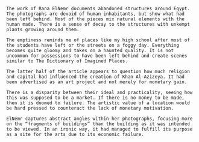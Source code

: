 	The work of Rana ElNemr documents abandoned structures around Egypt. The photographs are devoid of human inhabitants, but show what had been left behind. Most of the pieces mix natural elements with the human made. There is a sense of decay to the structures with unkempt plants growing around them.
  
	The emptiness reminds me of places like my high school after most of the students have left or the streets on a foggy day. Everything becomes quite gloomy and takes on a haunted quality. It is not uncommon for possessions to have been left behind and create scenes similar to The Dictionary of Imagined Places.
  
	The latter half of the article appears to question how much religion and capital had influenced the creation of Khan Al-Azizeya. It had been advertised as an art project and not merely for monetary gain.
  
	There is a disparity between their ideal and practicality, seeing how this was supposed to be a market. If there is no money to be made, then it is doomed to failure. The artistic value of a location would be hard pressed to counteract the lack of monetary motivation.
  
	ElNemr captures abstract angles within her photographs, focusing more on the “fragments of buildings” than the building as it was intended to be viewed. In an ironic way, it had managed to fulfill its purpose as a site for the arts due to its economic failure.
